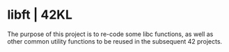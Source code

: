 # libft | 42KL

The purpose of this project is to re-code some libc functions, as well as other common utility functions to be reused in the subsequent 42 projects.

